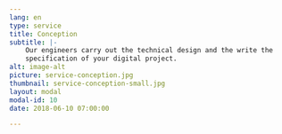 ```yaml
---
lang: en
type: service
title: Conception
subtitle: |-
    Our engineers carry out the technical design and the write the
    specification of your digital project.
alt: image-alt
picture: service-conception.jpg
thumbnail: service-conception-small.jpg
layout: modal
modal-id: 10
date: 2018-06-10 07:00:00

---
```


